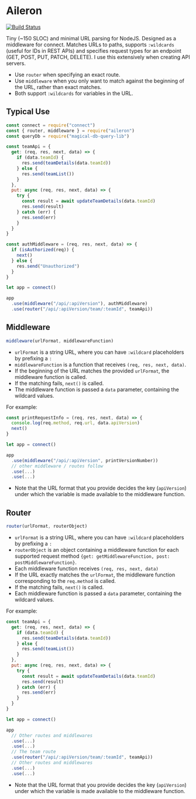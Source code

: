 # Aileron

[![Build Status](https://travis-ci.org/sanjaypojo/aileron.svg?branch=master)](https://travis-ci.org/sanjaypojo/aileron)

Tiny (~150 SLOC) and minimal URL parsing for NodeJS. Designed as a middleware for connect. Matches URLs to paths, supports `:wildcards` (useful for IDs in REST APIs) and specifies request types for an endpoint (GET, POST, PUT, PATCH, DELETE). I use this extensively when creating API servers.

- Use `router` when specifying an exact route.
- Use `middleware` when you only want to match against the beginning of the URL, rather than exact matches.
- Both support `:wildcards` for variables in the URL.

## Typical Use

```javascript
const connect = require("connect")
const { router, middleware } = require("aileron")
const queryDb = require("magical-db-query-lib")

const teamApi = {
  get: (req, res, next, data) => {
    if (data.teamId) {
      res.send(teamDetails(data.teamId))
    } else {
      res.send(teamList())
    }
  },
  put: async (req, res, next, data) => {
    try {
      const result = await updateTeamDetails(data.teamId)
      res.send(result)
    } catch (err) {
      res.send(err)
    }
  }
}

const authMiddleware = (req, res, next, data) => {
  if (isAuthorized(req)) {
    next()
  } else {
    res.send("Unauthorized")
  }
}

let app = connect()

app
  .use(middleware("/api/:apiVersion"), authMiddleware)
  .use(router("/api/:apiVersion/team/:teamId", teamApi))
```

## Middleware

```javascript
middleware(urlFormat, middlewareFunction)
```

- `urlFormat` is a string URL, where you can have `:wildcard` placeholders by prefixing a `:`
- `middlewareFunction` is a function that receives `(req, res, next, data)`.
- If the beginning of the URL matches the provided `urlFormat`, the middleware function is called.
- If the matching fails, `next()` is called.
- The middleware function is passed a `data` parameter, containing the wildcard values.

For example:

```javascript
const printRequestInfo = (req, res, next, data) => {
  console.log(req.method, req.url, data.apiVersion)
  next()
}

let app = connect()

app
  .use(middleware("/api/:apiVersion", printVersionNumber))
  // other middleware / routes follow
  .use(...)
  .use(...)
```

- Note that the URL format that you provide decides the key (`apiVersion`) under which the variable is made available to the middleware function.

## Router

```javascript
router(urlFormat, routerObject)
```

- `urlFormat` is a string URL, where you can have `:wildcard` placeholders by prefixing a `:`
- `routerObject` is an object containing a middleware function for each supported request method `{get: getMiddlewareFunction, post: postMiddlewareFunction}`.
- Each middleware function receives `(req, res, next, data)`
- If the URL exactly matches the `urlFormat`, the middleware function corresponding to the `req.method` is called.
- If the matching fails, `next()` is called.
- Each middleware function is passed a `data` parameter, containing the wildcard values.

For example:

```javascript
const teamApi = {
  get: (req, res, next, data) => {
    if (data.teamId) {
      res.send(teamDetails(data.teamId))
    } else {
      res.send(teamList())
    }
  },
  put: async (req, res, next, data) => {
    try {
      const result = await updateTeamDetails(data.teamId)
      res.send(result)
    } catch (err) {
      res.send(err)
    }
  }
}

let app = connect()

app
  // Other routes and middlewares
  .use(...)
  .use(...)
  // The team route
  .use(router("/api/:apiVersion/team/:teamId", teamApi))
  // Other routes and middlewares
  .use(...)
  .use(...)
```

- Note that the URL format that you provide decides the key (`apiVersion`) under which the variable is made available to the middleware function.
